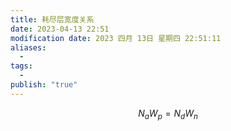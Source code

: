 ```yaml
---
title: 耗尽层宽度关系
date: 2023-04-13 22:51
modification date: 2023 四月 13日 星期四 22:51:11
aliases:
  - 
tags:
  - 
publish: "true"
---
```

$$
N_{a}W_{p}=N_{d}W_{n}
$$
